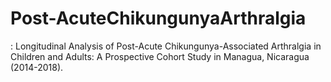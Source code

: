 # Post-AcuteChikungunyaArthralgia
: Longitudinal Analysis of Post-Acute Chikungunya-Associated Arthralgia in Children and Adults: A Prospective Cohort Study in Managua, Nicaragua (2014-2018).
